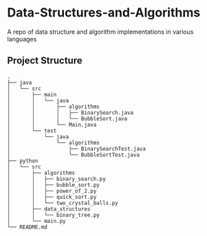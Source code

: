 # Data-Structures-and-Algorithms

A repo of data structure and algorithm implementations in various languages

## Project Structure
```shell
.
├── java
│   └── src
│       ├── main
│       │   └── java
│       │       ├── algorithms
│       │       │   ├── BinarySearch.java
│       │       │   └── BubbleSort.java
│       │       └── Main.java
│       └── test
│           └── java
│               └── algorithms
│                   ├── BinarySearchTest.java
│                   └── BubbleSortTest.java
├── python
│   └── src
│       ├── algorithms
│       │   ├── binary_search.py
│       │   ├── bubble_sort.py
│       │   ├── power_of_2.py
│       │   ├── quick_sort.py
│       │   └── two_crystal_balls.py
│       ├── data_structures
│       │   └── binary_tree.py
│       └── main.py
└── README.md
```
